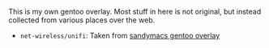 This is my own gentoo overlay. Most stuff in here is not original, but instead
collected from various places over the web.

 * `net-wireless/unifi`: Taken from
   [sandymacs gentoo overlay](https://github.com/sandymac/gentoo-overlay)
